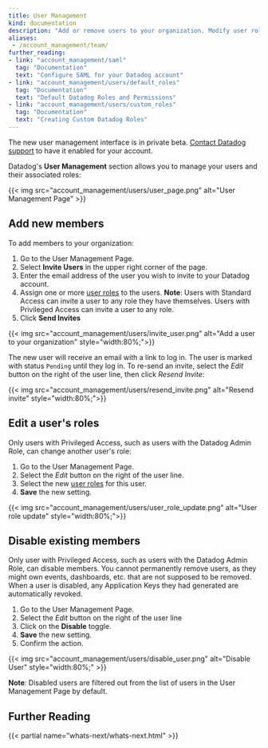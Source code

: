 ```yaml
---
title: User Management
kind: documentation
description: "Add or remove users to your organization. Modify user roles."
aliases:
 - /account_management/team/
further_reading:
- link: "account_management/saml"
  tag: "Documentation"
  text: "Configure SAML for your Datadog account"
- link: "account_management/users/default_roles"
  tag: "Documentation"
  text: "Default Datadog Roles and Permissions"
- link: "account_management/users/custom_roles"
  tag: "Documentation"
  text: "Creating Custom Datadog Roles"
---
```


<div class="alert alert-warning">
The new user management interface is in private beta. <a href="/help">Contact Datadog support</a> to have it enabled for your account.
</div>

Datadog's **User Management** section allows you to manage your users and their associated roles:

{{< img src="account_management/users/user_page.png" alt="User Management Page" >}}

## Add new members

To add members to your organization:

1. Go to the User Management Page.
2. Select **Invite Users** in the upper right corner of the page.
3. Enter the email address of the user you wish to invite to your Datadog account.
4. Assign one or more [user roles][1] to the users.
**Note**: Users with Standard Access can invite a user to any role they have themselves. Users with Privileged Access can invite a user to any role.
5. Click **Send Invites**

{{< img src="account_management/users/invite_user.png" alt="Add a user to your organization"  style="width:80%;">}}

The new user will receive an email with a link to log in. The user is marked with status `Pending` until they log in.
To re-send an invite, select the *Edit* button on the right of the user line, then click *Resend Invite*:

{{< img src="account_management/users/resend_invite.png" alt="Resend invite"  style="width:80%;">}}

## Edit a user's roles

Only users with Privileged Access, such as users with the Datadog Admin Role, can change another user's role:

1. Go to the User Management Page.
2. Select the *Edit* button on the right of the user line.
3. Select the new [user roles][1] for this user.
4. **Save** the new setting.

{{< img src="account_management/users/user_role_update.png" alt="User role update"  style="width:80%;">}}

## Disable existing members

Only user with Privileged Access, such as users with the Datadog Admin Role, can disable members. You cannot permanently remove users, as they might own events, dashboards, etc. that are not supposed to be removed. When a user is disabled, any Application Keys they had generated are automatically revoked.

1. Go to the User Management Page.
2. Select the *Edit* button on the right of the user line
3. Click on the **Disable** toggle.
4. **Save** the new setting.
5. Confirm the action.

{{< img src="account_management/users/disable_user.png" alt="Disable User"  style="width:80%;" >}}

**Note**: Disabled users are filtered out from the list of users in the User Management Page by default.

## Further Reading

{{< partial name="whats-next/whats-next.html" >}}

[1]: /account_management/users/default_roles
